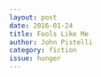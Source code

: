 ```yaml
---
layout: post 
date: 2016-01-24
title: Fools Like Me
author: John Pistelli
category: fiction
issue: hunger
---
```

